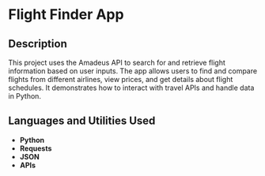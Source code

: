 <h1>Flight Finder App</h1>

<h2>Description</h2>
This project uses the Amadeus API to search for and retrieve flight information based on user inputs. The app allows users to find and compare flights from different airlines, view prices, and get details about flight schedules. It demonstrates how to interact with travel APIs and handle data in Python.
<br />

<h2>Languages and Utilities Used</h2>

- <b>Python</b> 
- <b>Requests</b>
- <b>JSON</b>
- <b>APIs</b>
